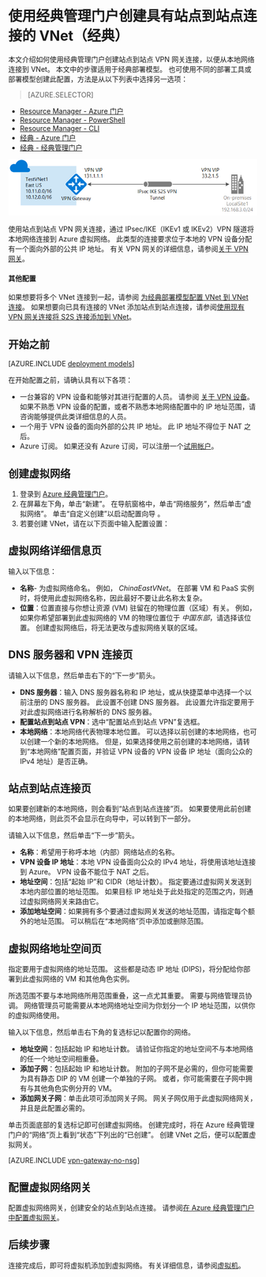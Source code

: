 <properties
    pageTitle="将本地网络连接到 Azure 虚拟网络：站点到站点 VPN：经典管理门户 | Azure"
    description="通过公共 Internet 创建从本地网络到 Azure 虚拟网络的 IPsec 连接的步骤。 这些步骤可帮助使用经典管理门户和经典部署模型创建跨界站点到站点 VPN 网关连接。"
    services="vpn-gateway"
    documentationcenter=""
    author="cherylmc"
    manager="timlt"
    editor=""
    tags="azure-service-management" />
<tags
    ms.assetid="024ecb29-64de-4ff1-84f1-1a45a8595f0b"
    ms.service="vpn-gateway"
    ms.devlang="na"
    ms.topic="hero-article"
    ms.tgt_pltfrm="na"
    ms.workload="infrastructure-services"
    ms.date="04/24/2017"
    wacn.date="05/31/2017"
    ms.author="cherylmc"
    ms.translationtype="Human Translation"
    ms.sourcegitcommit="4a18b6116e37e365e2d4c4e2d144d7588310292e"
    ms.openlocfilehash="48dc66b528f5b2a387a71099ecf3450a791b07e9"
    ms.contentlocale="zh-cn"
    ms.lasthandoff="05/19/2017" />

# <a name="create-a-vnet-with-a-site-to-site-connection-using-the-classic-management-portal-classic"></a>使用经典管理门户创建具有站点到站点连接的 VNet（经典）

本文介绍如何使用经典管理门户创建站点到站点 VPN 网关连接，以便从本地网络连接到 VNet。 本文中的步骤适用于经典部署模型。 也可使用不同的部署工具或部署模型创建此配置，方法是从以下列表中选择另一选项：
> [AZURE.SELECTOR]
- [Resource Manager - Azure 门户](/documentation/articles/vpn-gateway-howto-site-to-site-resource-manager-portal/)
- [Resource Manager - PowerShell](/documentation/articles/vpn-gateway-create-site-to-site-rm-powershell/)
- [Resource Manager - CLI](/documentation/articles/vpn-gateway-howto-site-to-site-resource-manager-cli/)
- [经典 - Azure 门户](/documentation/articles/vpn-gateway-howto-site-to-site-classic-portal/)
- [经典 - 经典管理门户](/documentation/articles/vpn-gateway-site-to-site-create/)

![站点到站点 VPN 网关跨界连接示意图](./media/vpn-gateway-site-to-site-create/site-to-site-connection-diagram.png)

使用站点到站点 VPN 网关连接，通过 IPsec/IKE（IKEv1 或 IKEv2）VPN 隧道将本地网络连接到 Azure 虚拟网络。 此类型的连接要求位于本地的 VPN 设备分配有一个面向外部的公共 IP 地址。 有关 VPN 网关的详细信息，请参阅[关于 VPN 网关](/documentation/articles/vpn-gateway-about-vpngateways/)。

#### <a name="additional-configurations"></a>其他配置

如果想要将多个 VNet 连接到一起，请参阅 [为经典部署模型配置 VNet 到 VNet 连接](/documentation/articles/vpn-gateway-howto-vnet-vnet-portal-classic/)。 如果想要向已具有连接的 VNet 添加站点到站点连接，请参阅[使用现有 VPN 网关连接将 S2S 连接添加到 VNet](/documentation/articles/vpn-gateway-multi-site/)。
## <a name="before-you-begin"></a>开始之前

[AZURE.INCLUDE [deployment models](../../includes/vpn-gateway-deployment-models-include.md)]

在开始配置之前，请确认具有以下各项：

* 一台兼容的 VPN 设备和能够对其进行配置的人员。 请参阅 [关于 VPN 设备](/documentation/articles/vpn-gateway-about-vpn-devices/)。 如果不熟悉 VPN 设备的配置，或者不熟悉本地网络配置中的 IP 地址范围，请咨询能够提供此类详细信息的人员。
* 一个用于 VPN 设备的面向外部的公共 IP 地址。 此 IP 地址不得位于 NAT 之后。
* Azure 订阅。 如果还没有 Azure 订阅，可以注册一个[试用帐户](/pricing/1rmb-trial)。

## <a name="CreateVNet"></a>创建虚拟网络
1. 登录到 [Azure 经典管理门户](https://manage.windowsazure.cn/)。
2. 在屏幕左下角，单击“新建”。 在导航窗格中，单击“网络服务”，然后单击“虚拟网络”。 单击“自定义创建”以启动配置向导  。
3. 若要创建 VNet，请在以下页面中输入配置设置：

## <a name="Details"></a>虚拟网络详细信息页
输入以下信息：

* **名称**- 为虚拟网络命名。 例如， *ChinaEastVNet*。 在部署 VM 和 PaaS 实例时，将使用此虚拟网络名称，因此最好不要让此名称太复杂。
* **位置**：位置直接与你想让资源 (VM) 驻留在的物理位置（区域）有关。 例如，如果你希望部署到此虚拟网络的 VM 的物理位置位于 *中国东部*，请选择该位置。 创建虚拟网络后，将无法更改与虚拟网络关联的区域。

## <a name="DNS"></a>DNS 服务器和 VPN 连接页
请输入以下信息，然后单击右下的“下一步”箭头。

* **DNS 服务器**：输入 DNS 服务器名称和 IP 地址，或从快捷菜单中选择一个以前注册的 DNS 服务器。 此设置不创建 DNS 服务器。 此设置允许指定要用于对此虚拟网络进行名称解析的 DNS 服务器。
* **配置站点到站点 VPN**：选中“配置站点到站点 VPN”复选框。
* **本地网络**：本地网络代表物理本地位置。 可以选择以前创建的本地网络，也可以创建一个新的本地网络。 但是，如果选择使用之前创建的本地网络，请转到“本地网络”配置页面，并验证 VPN 设备的 VPN 设备 IP 地址（面向公众的 IPv4 地址）是否正确。

## <a name="Connectivity"></a>站点到站点连接页
如果要创建新的本地网络，则会看到“站点到站点连接”页。 如果要使用此前创建的本地网络，则此页不会显示在向导中，可以转到下一部分。

请输入以下信息，然后单击“下一步”箭头。

* **名称**：希望用于称呼本地（内部）网络站点的名称。
* **VPN 设备 IP 地址**：本地 VPN 设备面向公众的 IPv4 地址，将使用该地址连接到 Azure。 VPN 设备不能位于 NAT 之后。
* **地址空间**：包括“起始 IP”和 CIDR（地址计数）。 指定要通过虚拟网关发送到本地内部位置的地址范围。 如果目标 IP 地址处于此处指定的范围之内，则通过虚拟网络网关来路由它。
* **添加地址空间**：如果拥有多个要通过虚拟网关发送的地址范围，请指定每个额外的地址范围。 可以稍后在“本地网络”页中添加或删除范围。

## <a name="Address"></a>虚拟网络地址空间页
指定要用于虚拟网络的地址范围。 这些都是动态 IP 地址 (DIPS)，将分配给你部署到此虚拟网络的 VM 和其他角色实例。

所选范围不要与本地网络所用范围重叠，这一点尤其重要。 需要与网络管理员协调。 网络管理员可能需要从本地网络地址空间为你划分一个 IP 地址范围，以供你的虚拟网络使用。

输入以下信息，然后单击右下角的复选标记以配置你的网络。

* **地址空间**：包括起始 IP 和地址计数。 请验证你指定的地址空间不与本地网络的任一个地址空间相重叠。
* **添加子网**：包括起始 IP 和地址计数。 附加的子网不是必需的，但你可能需要为具有静态 DIP 的 VM 创建一个单独的子网。 或者，你可能需要在子网中拥有与其他角色实例分开的 VM。
* **添加网关子网**：单击此项可添加网关子网。 网关子网仅用于此虚拟网络网关，并且是此配置必需的。

单击页面底部的复选标记即可创建虚拟网络。 创建完成时，将在 Azure 经典管理门户的“网络”页上看到“状态”下列出的“已创建”。 创建 VNet 之后，便可以配置虚拟网关。

[AZURE.INCLUDE [vpn-gateway-no-nsg](../../includes/vpn-gateway-no-nsg-include.md)]

## <a name="VNetGateway"></a>配置虚拟网络网关
配置虚拟网络网关，创建安全的站点到站点连接。 请参阅[在 Azure 经典管理门户中配置虚拟网关](/documentation/articles/vpn-gateway-configure-vpn-gateway-mp/)。

## <a name="next-steps"></a>后续步骤
 连接完成后，即可将虚拟机添加到虚拟网络。 有关详细信息，请参阅[虚拟机](/documentation/services/virtual-machines/)。

<!--Update_Description: wording update-->